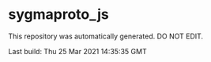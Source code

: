 # sygmaproto_js
This repository was automatically generated. DO NOT EDIT. 

Last build: Thu 25 Mar 2021 14:35:35 GMT
